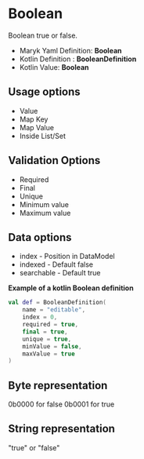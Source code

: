 # Boolean
Boolean true or false.

- Maryk Yaml Definition: **Boolean**
- Kotlin Definition : **BooleanDefinition**
- Kotlin Value: **Boolean**

## Usage options
- Value
- Map Key
- Map Value
- Inside List/Set

## Validation Options
- Required
- Final
- Unique
- Minimum value
- Maximum value

## Data options
- index - Position in DataModel 
- indexed - Default false
- searchable - Default true

**Example of a kotlin Boolean definition**
```kotlin
val def = BooleanDefinition(
    name = "editable",
    index = 0,
    required = true,
    final = true,
    unique = true,
    minValue = false,
    maxValue = true
)
```

## Byte representation
0b0000 for false 0b0001 for true

## String representation
"true" or "false"